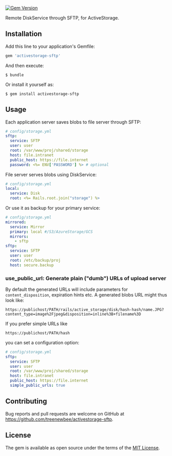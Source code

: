 [![Gem Version](https://badge.fury.io/rb/activestorage-sftp.svg)](https://badge.fury.io/rb/activestorage-sftp)

Remote DiskService through SFTP, for ActiveStorage. 

## Installation

Add this line to your application's Gemfile:

```ruby
gem 'activestorage-sftp'
```

And then execute:

    $ bundle

Or install it yourself as:

    $ gem install activestorage-sftp

## Usage

Each application server saves blobs to file server through SFTP:

```yml
# config/storage.yml
sftp:
  service: SFTP
  user: user
  root: /var/www/proj/shared/storage
  host: file.intranet
  public_host: https://file.internet
  password: <%= ENV['PASSWORD'] %> # optional
```

File server serves blobs using DiskService:
```yml
# config/storage.yml
local:
  service: Disk
  root: <%= Rails.root.join("storage") %>
```

Or use it as backup for your primary service:
```yml
# config/storage.yml
mirrored:
  service: Mirror
  primary: local #/S3/AzureStorage/GCS
  mirrors:
    - sftp
sftp:
  service: SFTP
  user: user
  root: /etc/backup/proj
  host: secure.backup
```

### use_public_url: Generate plain ("dumb") URLs of upload server

By default the generated URLs will include parameters for `content_disposition`, expiration hints etc.  A generated blobs URL might thus look like:

    https://publichost/PATH/rails/active_storage/disk/hash-hash/name.JPG?content_type=image%2Fjpeg&disposition=inline%3B+filename%3D

If you prefer simple URLs like

    https://publichost/PATH/hash

you can set a configuration option:

```yml
# config/storage.yml
sftp:
  service: SFTP
  user: user
  root: /var/www/proj/shared/storage
  host: file.intranet
  public_host: https://file.internet
  simple_public_urls: true
```


## Contributing

Bug reports and pull requests are welcome on GitHub at https://github.com/treenewbee/activestorage-sftp.

## License

The gem is available as open source under the terms of the [MIT License](https://opensource.org/licenses/MIT).
